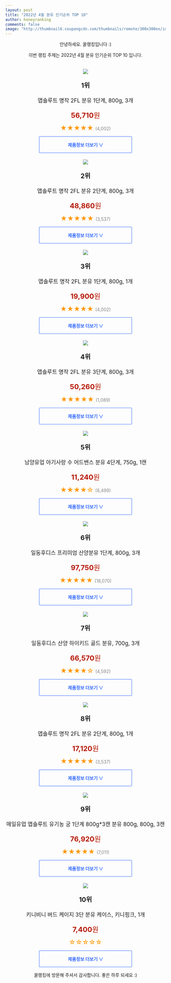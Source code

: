 ```yaml
--- 
layout: post 
title: "2022년 4월 분유 인기순위 TOP 10" 
author: honeyranking 
comments: false 
image: "http://thumbnail6.coupangcdn.com/thumbnails/remote/300x300ex/image/rs_quotation_api/k3xifpf3/f88ba237fbce419e849ca4e117520fd4.jpg" 
--- 
```

<p style="text-align: center;">안녕하세요. 꿀랭킹입니다 :)</p> <p style="text-align: center;">이번 랭킹 주제는 2022년 4월 분유 인기순위 TOP 10 입니다.</p><center><img src="http://thumbnail6.coupangcdn.com/thumbnails/remote/300x300ex/image/rs_quotation_api/k3xifpf3/f88ba237fbce419e849ca4e117520fd4.jpg" style="margin-top:20px" /></center> <p style="text-align: center; font-size: 20px"><b>1위</b></p> <p style="text-align: center; font-size: 17px">앱솔루트 명작 2FL 분유 1단계, 800g, 3개</p> <p style="text-align: center;"><span style="color: #b61800; font-size: 22px;"><b>56,710</b>원</span></p> <p style="text-align: center;"><span style="color: #ff9600; font-size: 20px;">★★★★★ </span><span style="color: #878787;">(4,002)</span></p> <center><a href="https://link.coupang.com/a/l9HrI"> <div style="font-size: 14px; display: inline-block; padding: 15px 90px; color: #346aff; border-radius: 2px; border: 1px solid #346aff; cursor: pointer;"><b>제품정보 더보기 &or;</b></div> </a></center><center><img src="http://thumbnail7.coupangcdn.com/thumbnails/remote/300x300ex/image/rs_quotation_api/vdkupktj/d818f8159c7b48fbb8b8895f67614def.jpg" style="margin-top:20px" /></center> <p style="text-align: center; font-size: 20px"><b>2위</b></p> <p style="text-align: center; font-size: 17px">앱솔루트 명작 2FL 분유 2단계, 800g, 3개</p> <p style="text-align: center;"><span style="color: #b61800; font-size: 22px;"><b>48,860</b>원</span></p> <p style="text-align: center;"><span style="color: #ff9600; font-size: 20px;">★★★★★ </span><span style="color: #878787;">(3,537)</span></p> <center><a href="https://link.coupang.com/a/l9HrK"> <div style="font-size: 14px; display: inline-block; padding: 15px 90px; color: #346aff; border-radius: 2px; border: 1px solid #346aff; cursor: pointer;"><b>제품정보 더보기 &or;</b></div> </a></center><center><img src="http://thumbnail6.coupangcdn.com/thumbnails/remote/300x300ex/image/rs_quotation_api/5daeomnp/dc3bd3acd70a47a1aefc64fb6033e18b.jpg" style="margin-top:20px" /></center> <p style="text-align: center; font-size: 20px"><b>3위</b></p> <p style="text-align: center; font-size: 17px">앱솔루트 명작 2FL 분유 1단계, 800g, 1개</p> <p style="text-align: center;"><span style="color: #b61800; font-size: 22px;"><b>19,900</b>원</span></p> <p style="text-align: center;"><span style="color: #ff9600; font-size: 20px;">★★★★★ </span><span style="color: #878787;">(4,002)</span></p> <center><a href="https://link.coupang.com/a/l9HrM"> <div style="font-size: 14px; display: inline-block; padding: 15px 90px; color: #346aff; border-radius: 2px; border: 1px solid #346aff; cursor: pointer;"><b>제품정보 더보기 &or;</b></div> </a></center><center><img src="http://thumbnail10.coupangcdn.com/thumbnails/remote/300x300ex/image/rs_quotation_api/kw1cmx1y/9382b109d3dd4a60a402ee3db08076f3.jpg" style="margin-top:20px" /></center> <p style="text-align: center; font-size: 20px"><b>4위</b></p> <p style="text-align: center; font-size: 17px">앱솔루트 명작 2FL 분유 3단계, 800g, 3개</p> <p style="text-align: center;"><span style="color: #b61800; font-size: 22px;"><b>50,260</b>원</span></p> <p style="text-align: center;"><span style="color: #ff9600; font-size: 20px;">★★★★★ </span><span style="color: #878787;">(1,089)</span></p> <center><a href="https://link.coupang.com/a/l9HrO"> <div style="font-size: 14px; display: inline-block; padding: 15px 90px; color: #346aff; border-radius: 2px; border: 1px solid #346aff; cursor: pointer;"><b>제품정보 더보기 &or;</b></div> </a></center><center><img src="http://thumbnail10.coupangcdn.com/thumbnails/remote/300x300ex/image/product/image/vendoritem/2019/02/14/3000066602/35e65400-5383-4728-a438-4a76840c5e88.jpg" style="margin-top:20px" /></center> <p style="text-align: center; font-size: 20px"><b>5위</b></p> <p style="text-align: center; font-size: 17px">남양유업 아기사랑 수 어드밴스 분유 4단계, 750g, 1캔</p> <p style="text-align: center;"><span style="color: #b61800; font-size: 22px;"><b>11,240</b>원</span></p> <p style="text-align: center;"><span style="color: #ff9600; font-size: 20px;">★★★★☆ </span><span style="color: #878787;">(8,499)</span></p> <center><a href="https://link.coupang.com/a/l9HrP"> <div style="font-size: 14px; display: inline-block; padding: 15px 90px; color: #346aff; border-radius: 2px; border: 1px solid #346aff; cursor: pointer;"><b>제품정보 더보기 &or;</b></div> </a></center><center><img src="http://thumbnail8.coupangcdn.com/thumbnails/remote/300x300ex/image/retail/images/283600432952133-64f083f3-3dc4-4f91-8b9f-7840485b6f69.jpg" style="margin-top:20px" /></center> <p style="text-align: center; font-size: 20px"><b>6위</b></p> <p style="text-align: center; font-size: 17px">일동후디스 프리미엄 산양분유 1단계, 800g, 3개</p> <p style="text-align: center;"><span style="color: #b61800; font-size: 22px;"><b>97,750</b>원</span></p> <p style="text-align: center;"><span style="color: #ff9600; font-size: 20px;">★★★★★ </span><span style="color: #878787;">(18,070)</span></p> <center><a href="https://link.coupang.com/a/l9HrR"> <div style="font-size: 14px; display: inline-block; padding: 15px 90px; color: #346aff; border-radius: 2px; border: 1px solid #346aff; cursor: pointer;"><b>제품정보 더보기 &or;</b></div> </a></center><center><img src="http://thumbnail9.coupangcdn.com/thumbnails/remote/300x300ex/image/rs_quotation_api/gxwv4a1h/c15c819db7c0444f816f8e68686843d6.jpg" style="margin-top:20px" /></center> <p style="text-align: center; font-size: 20px"><b>7위</b></p> <p style="text-align: center; font-size: 17px">일동후디스 산양 하이키드 골드 분유, 700g, 3개</p> <p style="text-align: center;"><span style="color: #b61800; font-size: 22px;"><b>66,570</b>원</span></p> <p style="text-align: center;"><span style="color: #ff9600; font-size: 20px;">★★★★☆ </span><span style="color: #878787;">(4,592)</span></p> <center><a href="https://link.coupang.com/a/l9HrW"> <div style="font-size: 14px; display: inline-block; padding: 15px 90px; color: #346aff; border-radius: 2px; border: 1px solid #346aff; cursor: pointer;"><b>제품정보 더보기 &or;</b></div> </a></center><center><img src="http://thumbnail10.coupangcdn.com/thumbnails/remote/300x300ex/image/rs_quotation_api/0s5pfr7m/8186ad82eaaf4e8fa2edf53e5e844211.jpg" style="margin-top:20px" /></center> <p style="text-align: center; font-size: 20px"><b>8위</b></p> <p style="text-align: center; font-size: 17px">앱솔루트 명작 2FL 분유 2단계, 800g, 1개</p> <p style="text-align: center;"><span style="color: #b61800; font-size: 22px;"><b>17,120</b>원</span></p> <p style="text-align: center;"><span style="color: #ff9600; font-size: 20px;">★★★★★ </span><span style="color: #878787;">(3,537)</span></p> <center><a href="https://link.coupang.com/a/l9HrZ"> <div style="font-size: 14px; display: inline-block; padding: 15px 90px; color: #346aff; border-radius: 2px; border: 1px solid #346aff; cursor: pointer;"><b>제품정보 더보기 &or;</b></div> </a></center><center><img src="http://thumbnail8.coupangcdn.com/thumbnails/remote/300x300ex/image/retail/images/2020/12/04/15/1/e11b2716-b32e-48c0-ae7f-4bef08df91ed.jpg" style="margin-top:20px" /></center> <p style="text-align: center; font-size: 20px"><b>9위</b></p> <p style="text-align: center; font-size: 17px">매일유업 앱솔루트 유기농 궁 1단계 800g*3캔 분유 800g, 800g, 3캔</p> <p style="text-align: center;"><span style="color: #b61800; font-size: 22px;"><b>76,920</b>원</span></p> <p style="text-align: center;"><span style="color: #ff9600; font-size: 20px;">★★★★★ </span><span style="color: #878787;">(7,011)</span></p> <center><a href="https://link.coupang.com/a/l9Hr1"> <div style="font-size: 14px; display: inline-block; padding: 15px 90px; color: #346aff; border-radius: 2px; border: 1px solid #346aff; cursor: pointer;"><b>제품정보 더보기 &or;</b></div> </a></center><center><img src="http://thumbnail9.coupangcdn.com/thumbnails/remote/300x300ex/image/rs_quotation_api/dd7cef4m/73051ad3e901485a81cbb4259a76393f.jpg" style="margin-top:20px" /></center> <p style="text-align: center; font-size: 20px"><b>10위</b></p> <p style="text-align: center; font-size: 17px">키니비니 버드 케이지 3단 분유 케이스, 키니핑크, 1개</p> <p style="text-align: center;"><span style="color: #b61800; font-size: 22px;"><b>7,400</b>원</span></p> <p style="text-align: center;"><span style="color: #ff9600; font-size: 20px;">☆☆☆☆☆ </span><span style="color: #878787;"></span></p> <center><a href="https://link.coupang.com/a/l9Hr4"> <div style="font-size: 14px; display: inline-block; padding: 15px 90px; color: #346aff; border-radius: 2px; border: 1px solid #346aff; cursor: pointer;"><b>제품정보 더보기 &or;</b></div> </a></center> <p style="text-align: center;">꿀랭킹에 방문해 주셔서 감사합니다. 좋은 하루 되세요 :)</p>
